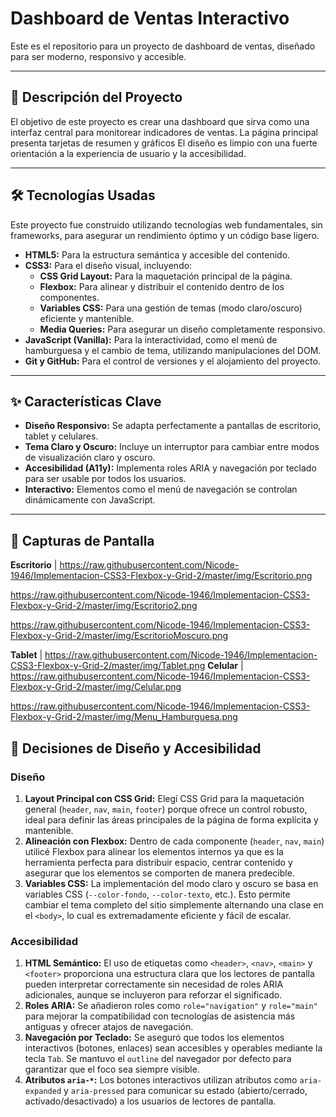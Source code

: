 # Dashboard de Ventas Interactivo

Este es el repositorio para un proyecto de dashboard de ventas, diseñado para ser moderno, responsivo y accesible.

---

## 📜 Descripción del Proyecto

El objetivo de este proyecto es crear una dashboard que sirva como una interfaz central para monitorear indicadores de ventas.
La página principal presenta tarjetas de resumen y gráficos 
El diseño es limpio con una fuerte orientación a la experiencia de usuario y la accesibilidad.

---

## 🛠️ Tecnologías Usadas

Este proyecto fue construido utilizando tecnologías web fundamentales, sin frameworks, para asegurar un rendimiento óptimo y un código base ligero.

* **HTML5:** Para la estructura semántica y accesible del contenido.
* **CSS3:** Para el diseño visual, incluyendo:
    * **CSS Grid Layout:** Para la maquetación principal de la página.
    * **Flexbox:** Para alinear y distribuir el contenido dentro de los componentes.
    * **Variables CSS:** Para una gestión de temas (modo claro/oscuro) eficiente y mantenible.
    * **Media Queries:** Para asegurar un diseño completamente responsivo.
* **JavaScript (Vanilla):** Para la interactividad, como el menú de hamburguesa y el cambio de tema, utilizando manipulaciones del DOM.
* **Git y GitHub:** Para el control de versiones y el alojamiento del proyecto.

---

## ✨ Características Clave

* **Diseño Responsivo:** Se adapta perfectamente a pantallas de escritorio, tablet y celulares.
* **Tema Claro y Oscuro:** Incluye un interruptor para cambiar entre modos de visualización claro y oscuro.
* **Accesibilidad (A11y):** Implementa roles ARIA y navegación por teclado para ser usable por todos los usuarios.
* **Interactivo:** Elementos como el menú de navegación se controlan dinámicamente con JavaScript.

---

## 📸 Capturas de Pantalla

**Escritorio** | https://raw.githubusercontent.com/Nicode-1946/Implementacion-CSS3-Flexbox-y-Grid-2/master/img/Escritorio.png

https://raw.githubusercontent.com/Nicode-1946/Implementacion-CSS3-Flexbox-y-Grid-2/master/img/Escritorio2.png

https://raw.githubusercontent.com/Nicode-1946/Implementacion-CSS3-Flexbox-y-Grid-2/master/img/EscritorioMoscuro.png

**Tablet** | https://raw.githubusercontent.com/Nicode-1946/Implementacion-CSS3-Flexbox-y-Grid-2/master/img/Tablet.png
**Celular** | https://raw.githubusercontent.com/Nicode-1946/Implementacion-CSS3-Flexbox-y-Grid-2/master/img/Celular.png

https://raw.githubusercontent.com/Nicode-1946/Implementacion-CSS3-Flexbox-y-Grid-2/master/img/Menu_Hamburguesa.png

## 🎨 Decisiones de Diseño y Accesibilidad

### Diseño

1.  **Layout Principal con CSS Grid:** Elegí CSS Grid para la maquetación general (`header`, `nav`, `main`, `footer`) porque ofrece un control robusto, ideal para definir las áreas principales de la página de forma explícita y mantenible.
2.  **Alineación con Flexbox:** Dentro de cada componente (`header`, `nav`, `main`) utilicé Flexbox para alinear los elementos internos ya que es la herramienta perfecta para distribuir espacio, centrar contenido y asegurar que los elementos se comporten de manera predecible.
3.  **Variables CSS:** La implementación del modo claro y oscuro se basa en variables CSS (`--color-fondo`, `--color-texto`, etc.). Esto permite cambiar el tema completo del sitio simplemente alternando una clase en el `<body>`, lo cual es extremadamente eficiente y fácil de escalar.

### Accesibilidad

1.  **HTML Semántico:** El uso de etiquetas como `<header>`, `<nav>`, `<main>` y `<footer>` proporciona una estructura clara que los lectores de pantalla pueden interpretar correctamente sin necesidad de roles ARIA adicionales, aunque se incluyeron para reforzar el significado.
2.  **Roles ARIA:** Se añadieron roles como `role="navigation"` y `role="main"` para mejorar la compatibilidad con tecnologías de asistencia más antiguas y ofrecer atajos de navegación.
3.  **Navegación por Teclado:** Se aseguró que todos los elementos interactivos (botones, enlaces) sean accesibles y operables mediante la tecla `Tab`. Se mantuvo el `outline` del navegador por defecto para garantizar que el foco sea siempre visible.
4.  **Atributos `aria-*`:** Los botones interactivos utilizan atributos como `aria-expanded` y `aria-pressed` para comunicar su estado (abierto/cerrado, activado/desactivado) a los usuarios de lectores de pantalla.
